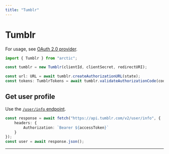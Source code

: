 ```yaml
---
title: "Tumblr"
---
```


# Tumblr

For usage, see [OAuth 2.0 provider](/guides/oauth2).

```ts
import { Tumblr } from "arctic";

const tumblr = new Tumblr(clientId, clientSecret, redirectURI);
```

```ts
const url: URL = await tumblr.createAuthorizationURL(state);
const tokens: TumblrTokens = await tumblr.validateAuthorizationCode(code);
```

## Get user profile

Use the [`/user/info` endpoint](https://www.tumblr.com/docs/en/api/v2#userinfo--get-a-users-information).

```ts
const response = await fetch("https://api.tumblr.com/v2/user/info", {
	headers: {
		Authorization: `Bearer ${accessToken}`
	}
});
const user = await response.json();
```

---
